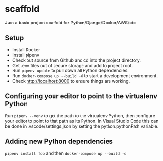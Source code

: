 # scaffold

Just a basic project scaffold for Python/Django/Docker/AWS/etc.

## Setup

* Install Docker
* Install pipenv
* Check out source from Github and cd into the project directory.
* Get .env files out of secure storage and add to project root.
* Run `pipenv update` to pull down all Python dependencies.
* Run `docker-compose up --build -d` to start a development environment.
* Check <http://localhost:8000> to ensure things are working.

## Configuring your editor to point to the virtualenv Python

Run `pipenv --venv` to get the path to the virtualenv Python,
then configure your editor to point to that path as its Python.
In Visual Studio Code this can be done in .vscode/settings.json
by setting the python.pythonPath variable.

## Adding new Python dependencies

`pipenv install foo` and then `docker-compose up --build -d`
